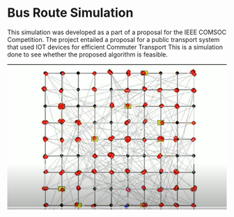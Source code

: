 # Bus Route Simulation
This simulation was developed as a part of a proposal for the IEEE COMSOC Competition. The project entailed a proposal for a public transport system that used IOT devices for efficient Commuter Transport
This is a simulation done to see whether the proposed algorithm is feasible.

[![Watch Video](busroute_thumbnail.png)](https://drive.google.com/file/d/1Bt8FYZ14PyQaFl-AfCUcr2lK3HOmHFGE/view?usp=drive_link)
